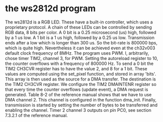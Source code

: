 # the ws2812d program

The ws2812d is a RGB LED. These have a built-in controller, which uses a proprietary protocol. A chain of these LEDs can be controlled by sending RGB data, 8 bits per color. A 0 bit is
a 0.25 microsecond (us) high, followed by a 1 us low. A 1 bit is a 1 us high, followed by a 0.25 us low. Transmission ends after a low which is longer than 300 us.
So the bit-rate is 800000 bps, which is quite high. Nevertheless it can be achieved even at the ch32v003 default clock frequency of 8MHz. The program uses PWM. I, arbitrarily, chose
timer TIM2, channel 3, for PWM. Setting the autoreload register to 10, the counter overflows with a frequency of 800000 Hz. To send a 0 bit the TIM2 CH3CVR register has to have the value 2, and 8
for a 1 bit. These values are computed using the set\_pixel function, and stored in array 'bits'. This array is then used as the source for a DMA transfer. The destination is the TIM2 CH3CVR register.
We configure the TIM2 DMAINTENR register so that every time the counter overflows (update event), a DMA request is generated. Table 8-2 of the reference manual shows that we have to use
DMA channel 2. This channel is configured in the function dma\_init. Finally, transmission is started by setting the number of bytes to be transferred and enabling the channel. Timer 2 channel 3
outputs on pin PC0, see section 7.3.2.1 of the reference manual.
